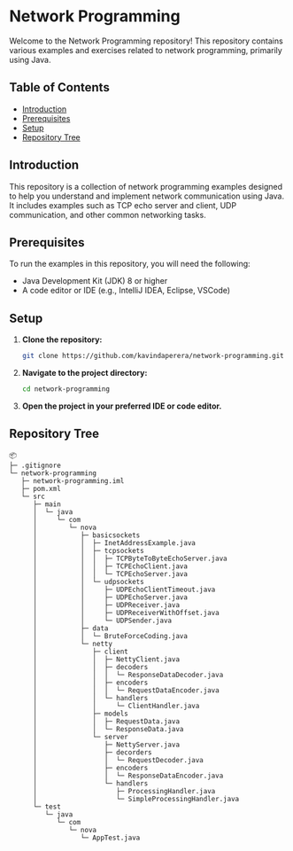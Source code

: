 # Network Programming

Welcome to the Network Programming repository! This repository contains various examples and exercises related to network programming, primarily using Java.

## Table of Contents

- [Introduction](#introduction)
- [Prerequisites](#prerequisites)
- [Setup](#setup)
- [Repository Tree](#repository-tree)


## Introduction

This repository is a collection of network programming examples designed to help you understand and implement network communication using Java. It includes examples such as TCP echo server and client, UDP communication, and other common networking tasks.

## Prerequisites

To run the examples in this repository, you will need the following:

- Java Development Kit (JDK) 8 or higher
- A code editor or IDE (e.g., IntelliJ IDEA, Eclipse, VSCode)

## Setup

1. **Clone the repository:**

    ```sh
    git clone https://github.com/kavindaperera/network-programming.git
    ```

2. **Navigate to the project directory:**

    ```sh
    cd network-programming
    ```

3. **Open the project in your preferred IDE or code editor.**


## Repository Tree
```
📦 
├─ .gitignore
└─ network-programming
   ├─ network-programming.iml
   ├─ pom.xml
   └─ src
      ├─ main
      │  └─ java
      │     └─ com
      │        └─ nova
      │           ├─ basicsockets
      │           │  ├─ InetAddressExample.java
      │           │  ├─ tcpsockets
      │           │  │  ├─ TCPByteToByteEchoServer.java
      │           │  │  ├─ TCPEchoClient.java
      │           │  │  └─ TCPEchoServer.java
      │           │  └─ udpsockets
      │           │     ├─ UDPEchoClientTimeout.java
      │           │     ├─ UDPEchoServer.java
      │           │     ├─ UDPReceiver.java
      │           │     ├─ UDPReceiverWithOffset.java
      │           │     └─ UDPSender.java
      │           ├─ data
      │           │  └─ BruteForceCoding.java
      │           └─ netty
      │              ├─ client
      │              │  ├─ NettyClient.java
      │              │  ├─ decoders
      │              │  │  └─ ResponseDataDecoder.java
      │              │  ├─ encoders
      │              │  │  └─ RequestDataEncoder.java
      │              │  └─ handlers
      │              │     └─ ClientHandler.java
      │              ├─ models
      │              │  ├─ RequestData.java
      │              │  └─ ResponseData.java
      │              └─ server
      │                 ├─ NettyServer.java
      │                 ├─ decorders
      │                 │  └─ RequestDecoder.java
      │                 ├─ encoders
      │                 │  └─ ResponseDataEncoder.java
      │                 └─ handlers
      │                    ├─ ProcessingHandler.java
      │                    └─ SimpleProcessingHandler.java
      └─ test
         └─ java
            └─ com
               └─ nova
                  └─ AppTest.java
```
